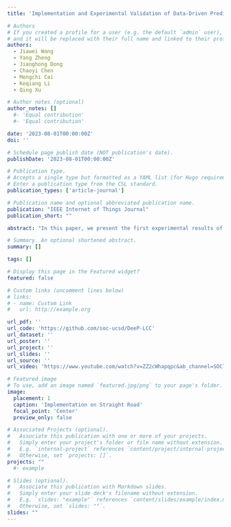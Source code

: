 ```yaml
---
title: 'Implementation and Experimental Validation of Data-Driven Predictive Control for Dissipating Stop-and-Go Waves in Mixed Traffic'

# Authors
# If you created a profile for a user (e.g. the default `admin` user), write the username (folder name) here
# and it will be replaced with their full name and linked to their profile.
authors:
  - Jiawei Wang
  - Yang Zheng
  - Jianghong Dong
  - Chaoyi Chen
  - Mengchi Cai
  - Keqiang Li
  - Qing Xu

# Author notes (optional)
author_notes: []
  #- 'Equal contribution'
  #- 'Equal contribution'

date: '2023-08-01T00:00:00Z'
doi: ''

# Schedule page publish date (NOT publication's date).
publishDate: '2023-08-01T00:00:00Z'

# Publication type.
# Accepts a single type but formatted as a YAML list (for Hugo requirements).
# Enter a publication type from the CSL standard.
publication_types: ['article-journal']

# Publication name and optional abbreviated publication name.
publication: "IEEE Internet of Things Journal"
publication_short: ""

abstract: "In this paper, we present the first experimental results of data-driven predictive control for connected and autonomous vehicles (CAVs) in dissipating traffic waves. In particular, we consider a recent strategy of Data-EnablEd Predicted Leading Cruise Control (DeeP-LCC), which bypasses the need of identifying the driving behaviors of surrounding vehicles and directly relies on measurable traffic data to achieve safe and optimal CAV control in mixed traffic. We present the implementation details of DeeP-LCC, including data collection, equilibrium estimation, and control execution. Based on a miniature experiment platform, we reproduce the phenomenon of stop-and-go waves in two typical traffic scenarios: 1) open straight-road scenario under external disturbances and 2) closed ring-road scenario with no bottlenecks. Our experiments clearly demonstrate that DeeP-LCC enables one or a few CAVs to dissipate the traffic waves in both traffic scenarios. These experimental findings validate the great potential of DeeP-LCC in smoothing practical traffic flow in the presence of noisy data, uncertain low-level vehicle dynamics, and communication and computation delays."

# Summary. An optional shortened abstract.
summary: []

tags: []

# Display this page in the Featured widget?
featured: false

# Custom links (uncomment lines below)
# links:
# - name: Custom Link
#   url: http://example.org

url_pdf: ''
url_code: 'https://github.com/soc-ucsd/DeeP-LCC'
url_dataset: ''
url_poster: ''
url_project: ''
url_slides: ''
url_source: ''
url_video: 'https://www.youtube.com/watch?v=ZZ2cWhapqpc&ab_channel=SOClab'

# Featured image
# To use, add an image named `featured.jpg/png` to your page's folder.
image:
  placement: 1
  caption: 'Implementation on Straight Road'
  focal_point: 'Center'
  preview_only: false

# Associated Projects (optional).
#   Associate this publication with one or more of your projects.
#   Simply enter your project's folder or file name without extension.
#   E.g. `internal-project` references `content/project/internal-project/index.md`.
#   Otherwise, set `projects: []`.
projects: ""
  #- example

# Slides (optional).
#   Associate this publication with Markdown slides.
#   Simply enter your slide deck's filename without extension.
#   E.g. `slides: "example"` references `content/slides/example/index.md`.
#   Otherwise, set `slides: ""`.
slides: ""
---
```



